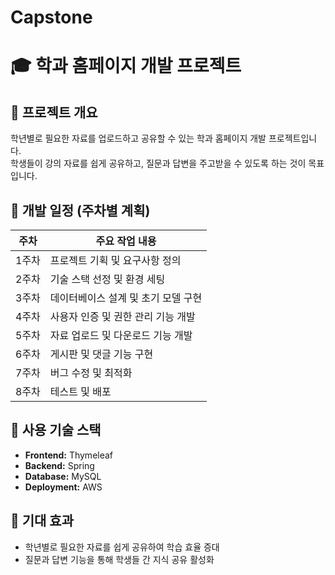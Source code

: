# Capstone
# 🎓 학과 홈페이지 개발 프로젝트

## 📌 프로젝트 개요
학년별로 필요한 자료를 업로드하고 공유할 수 있는 학과 홈페이지 개발 프로젝트입니다.  
학생들이 강의 자료를 쉽게 공유하고, 질문과 답변을 주고받을 수 있도록 하는 것이 목표입니다.

## 📅 개발 일정 (주차별 계획)

| 주차  | 주요 작업 내용 |
|-------|--------------------------------|
| 1주차 | 프로젝트 기획 및 요구사항 정의 |
| 2주차 | 기술 스택 선정 및 환경 세팅   |
| 3주차 | 데이터베이스 설계 및 초기 모델 구현 |
| 4주차 | 사용자 인증 및 권한 관리 기능 개발 |
| 5주차 | 자료 업로드 및 다운로드 기능 개발 |
| 6주차 | 게시판 및 댓글 기능 구현 |
| 7주차 | 버그 수정 및 최적화 |
| 8주차 | 테스트 및 배포 |

## 🔧 사용 기술 스택
- **Frontend:** Thymeleaf
- **Backend:** Spring
- **Database:**  MySQL
- **Deployment:** AWS

## 🚀 기대 효과
- 학년별로 필요한 자료를 쉽게 공유하여 학습 효율 증대
- 질문과 답변 기능을 통해 학생들 간 지식 공유 활성화
